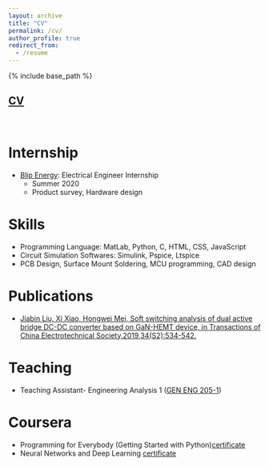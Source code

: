 ```yaml
---
layout: archive
title: "CV"
permalink: /cv/
author_profile: true
redirect_from:
  - /resume
---
```


{% include base_path %}


## [CV](https://drive.google.com/file/d/18gMm_l0Ol9UbHsmRiIyPgEh5rbcqAotY/view?usp=sharing)

<br>

Internship
======
* [Blip Energy](https://www.blipenergy.com/): Electrical Engineer Internship
  * Summer 2020
  * Product survey, Hardware design
  
Skills
======
* Programming Language: MatLab, Python, C, HTML, CSS, JavaScript
* Circuit Simulation Softwares: Simulink, Pspice, Ltspice
* PCB Design, Surface Mount Soldering, MCU programming, CAD design

Publications
======
* [Jiabin Liu, Xi Xiao, Hongwei Mei, Soft switching analysis of dual active bridge DC-DC converter based on GaN-HEMT
device, in Transactions of China Electrotechnical Society,2019,34(S2):534-542.](https://drive.google.com/file/d/1tRXtXeGDjbZb3xmCJcxn4WQd9o5B7JGL/view?usp=sharing)
  
Teaching
======
* Teaching Assistant- Engineering Analysis 1 ([GEN ENG 205-1](https://www.mccormick.northwestern.edu/electrical-computer/academics/courses/descriptions/205-EA-1-1.html))

Coursera
======
* Programming for Everybody (Getting Started with Python)[certificate](https://drive.google.com/file/d/1NsDi35YmmyrRZzRvZYwpzqL6JZCXjfhB/view?usp=sharing)
* Neural Networks and Deep Learning [certificate](https://drive.google.com/file/d/1CLEKHAtC-y3wABSv4LLy_FL0egGy5GNJ/view?usp=sharing)

